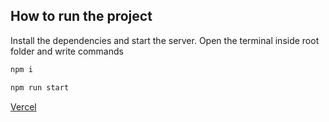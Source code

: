 ## How to run the project
Install the dependencies and start the server.
Open the terminal inside root folder and write commands

```sh
npm i
```
```sh
npm run start
```
[Vercel](https://vmiskivinquiredev.vercel.app/)